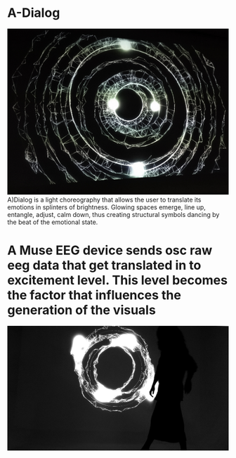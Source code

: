 # **A-Dialog**
![](https://github.com/In-dialog/A-Dialog/blob/master/img/IMG_2480.JPG)
A)Dialog is a light choreography that allows the user to translate its emotions in splinters of brightness. Glowing spaces emerge, line up, entangle, adjust, calm down, thus creating structural symbols dancing by the beat of the emotional state.
# A Muse EEG device sends  osc raw eeg data that get translated in to excitement level. This level becomes the factor that influences the generation of the visuals
![](https://github.com/In-dialog/A-Dialog/blob/master/img/27604612_601762306822316_1725891042_o.jpg)
